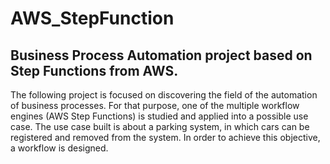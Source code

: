 # AWS_StepFunction

## Business Process Automation project based on Step Functions from AWS.

The  following  project is  focused  on discovering the  field  of  the  automation  of  business processes.  For  that  purpose,  one  of  the  multiple workflow  engines (AWS  Step  Functions) is studied and applied into a possible use case. The use case built is about a parking system, in which cars can be registered and removed from the system. In order to achieve this objective, a workflow is designed.
